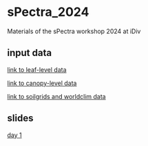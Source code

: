 # sPectra_2024
Materials of the sPectra workshop 2024 at iDiv

## input data

[link to leaf-level data](https://drive.google.com/drive/folders/1CLUiboUXbYwqBOrGBpIUdv9uzM2_sU_G?usp=drive_link)

[link to canopy-level data](https://drive.google.com/drive/folders/1VLKlmWW4c7mQuO1SZxCfz-JU81rYxJJy?usp=sharing)

[link to soilgrids and worldclim data](https://drive.google.com/drive/folders/1Yt_aItgvouBcqQXpT0T2metTn6unFVSa?usp=sharing)



## slides

[day 1](https://docs.google.com/presentation/d/1udyRiyqnkD1yG3Y-38JdS42dEqV3PXFICd2bQWnvlfI/edit?usp=sharing)
